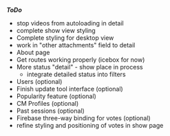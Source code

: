 ***ToDo***

<!-- - Create show page -->
<!-- - Set up filters -->
<!-- - Deploy to production -->
<!-- - Fix sponsors/cosponsors in quick sort dropdowns -->
<!-- - Desktop view -->
- stop videos from autoloading in detail
- complete show view styling
- Complete styling for desktop view
- work in "other attachments" field to detail
- About page
- Get routes working properly (icebox for now)
- More status "detail" - show place in process
  - integrate detailed status into filters
- Users (optional)
- Finish update tool interface (optional)
- Popularity feature (optional)
- CM Profiles (optional)
- Past sessions (optional)
- Firebase three-way binding for votes (optional)
- refine styling and positioning of votes in show page
